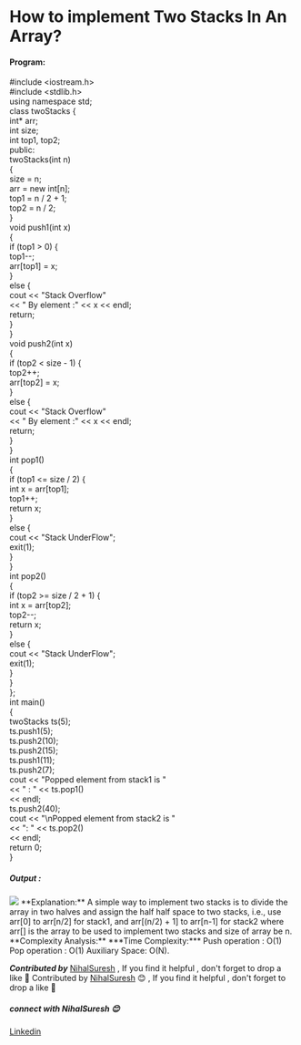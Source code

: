 # How to implement Two Stacks In An Array?
#### Program:
#include <iostream.h>  
#include <stdlib.h>    
using namespace std;   
class twoStacks {  
    int* arr;   
    int size;   
    int top1, top2;   
public:   
    twoStacks(int n)   
    {   
        size = n;   
        arr = new int[n];   
        top1 = n / 2 + 1;   
        top2 = n / 2;   
    }   
    void push1(int x)   
    {   
        if (top1 > 0) {   
            top1--;   
            arr[top1] = x;   
        }   
        else {   
            cout << "Stack Overflow"  
                 << " By element :" << x << endl;   
            return;   
        }   
    }   
    void push2(int x)   
    {   
        if (top2 < size - 1) {   
            top2++;   
            arr[top2] = x;   
        }   
        else {   
            cout << "Stack Overflow"  
                 << " By element :" << x << endl;   
            return;   
        }   
    }   
    int pop1()   
    {   
        if (top1 <= size / 2) {   
            int x = arr[top1];   
            top1++;   
            return x;   
        }   
        else {   
            cout << "Stack UnderFlow";   
            exit(1);   
        }   
    }   
    int pop2()   
    {   
        if (top2 >= size / 2 + 1) {   
            int x = arr[top2];   
            top2--;   
            return x;   
        }  
        else {   
            cout << "Stack UnderFlow";   
            exit(1);   
        }   
    }   
};   
int main()   
{   
    twoStacks ts(5);   
    ts.push1(5);   
    ts.push2(10);   
    ts.push2(15);   
    ts.push1(11);   
    ts.push2(7);   
    cout << "Popped element from stack1 is "  
         << " : " << ts.pop1()   
         << endl;   
    ts.push2(40);   
    cout << "\nPopped element from stack2 is "  
         << ": " << ts.pop2()   
         << endl;   
    return 0;   
}   
##### Output :
<img src="https://github.com/NihalSuresh007/DSA/blob/main/dsa-cp-1/Two%20Stacks%20In%20An%20Array/method1.png" alternate="input">  
**Explanation:** A simple way to implement two stacks is to divide the array in two halves and assign the half half space to two stacks, i.e., use arr[0] to arr[n/2] for stack1, and arr[(n/2) + 1] to arr[n-1] for stack2 where arr[] is the array to be used to implement two stacks and size of array be n.
**Complexity Analysis:**
***Time Complexity:***
Push operation : O(1)
Pop operation : O(1)
Auxiliary Space: O(N).

***Contributed by*** [NihalSuresh](https://github.com/NihalSuresh007) , If you find it helpful , don't forget to drop a like 💖	Contributed by [NihalSuresh](https://github.com/NihalSuresh007) 😊 , If you find it helpful , don't forget to drop a like 💖
##### connect with NihalSuresh 😊	
[Linkedin](https://www.linkedin.com/in/nihal-s-b0535a191)

